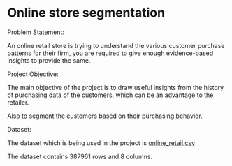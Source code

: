 # Online store segmentation

Problem Statement:

An online retail store is trying to understand the various customer purchase patterns for their
firm, you are required to give enough evidence-based insights to provide the same.

Project Objective:

The main objective of the project is to draw useful insights from the history of purchasing data of
the customers, which can be an advantage to the retailer.

Also to segment the customers based on their purchasing behavior.

Dataset:

The dataset which is being used in the project is [online_retail.csv](https://drive.google.com/file/d/12_VAq6w3V64v71WnkpblGvK6ugF-LEYv/view?usp=share_link)

The dataset contains 387961 rows and 8 columns.
